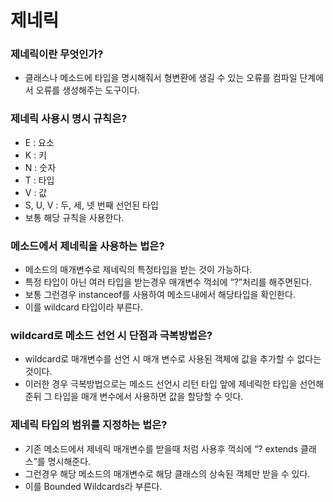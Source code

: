 # 제네릭

### 제네릭이란 무엇인가?

- 클래스나 메소드에 타입을 명시해줘서 형변환에 생길 수 있는 오류를 컴파일 단계에서 오류를 생성해주는 도구이다.

### 제네릭 사용시 명시 규칙은?

- E : 요소
- K : 키
- N : 숫자
- T : 타입
- V : 값
- S, U, V : 두, 세, 넷 번째 선언된 타입
- 보통 해당 규칙을 사용한다.

### 메소드에서 제네릭을 사용하는 법은?

- 메소드의 매개변수로 제네릭의 특정타입을 받는 것이 가능하다.
- 특정 타입이 아닌 여러 타입을 받는경우 매개변수 꺽쇠에 “?”처리를 해주면된다.
- 보통 그런경우  instanceof를 사용하여 메소드내에서 해당타입을 확인한다.
- 이를 wildcard 타입이라 부른다.

### wildcard로 메소드 선언 시 단점과 극복방법은?

- wildcard로 매개변수를 선언 시 매개 변수로 사용된 객체에 값을 추가할 수 없다는 것이다.
- 이러한 경우 극복방법으로는 메소드 선언시 리턴 타입 앞에 제네릭한 타입을 선언해준뒤 그 타입을 매개 변수에서 사용하면 값을 할당할 수 잇다.

### 제네릭 타입의 범위를 지정하는 법은?

- 기존 메소드에서 제네릭 매개변수를 받을때 처럼 사용후 꺽쇠에 “? extends 클래스”를 명시해준다.
- 그런경우 해당 메소드의 매개변수로 해당 클래스의 상속된 객체만 받을 수 있다.
- 이를 Bounded Wildcards라 부른다.
